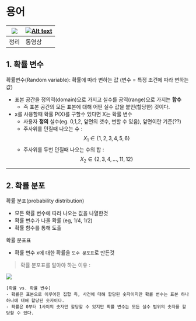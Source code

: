 # 용어


|![](https://i.imgur.com/pkyG0xQ.png)|[![Alt text](https://img.youtube.com/vi/JjX4EPhfUps/0.jpg)](https://www.youtube.com/watch?v=JjX4EPhfUps)|
|-|-|
|정리|동영상|

## 1. 확률 변수 

확률변수(Random variable): 확률에 따라 변하는 값 (변수 = 특정 조건에 따라 변하는 값)
- 표본 공간을 정의역(domain)으로 가지고 실수를 공역(range)으로 가지는 **함수**
    - 즉 표본 공간의 모든 표본에 대해 어떤 실수 값을 붙인(할당한) 것이다.
- x를 사용할때 확률 P(X)를 구할수 있다면 X는 확률 변수 
    - 사용자 **정의** 실수(eg. 0,1,2, 앞면의 갯수, 변할 수 있음), 앞면이란 기준(??)
    - 주사위를 던질때 나오는 수 : $$ X_1 \in \{1,2,3,4,5,6\} $$
    - 주사위를 두번 던질때 나오는 수의 합 : $$ X_2 \in \{2,3,4,...,11,12\} $$

---

## 2. 확률 분포 


확률 분포(probability distribution)
- 모든 확률 변수에 따라 나오는 값을 나열한것 
- 확률 변수가 나올 확률 (eg, 1/4, 1/2)
- 확률 함수를 통해 도출 

확률 분포표
- 확률 변수 x에 대한 확률을 `도수 분포표`로 만든것


> 확률 분포표를 알아야 하는 이유 : 

![](https://i.imgur.com/7qAV4Wh.png)





```
[확률 vs. 확률 변수]
- 확률은 표본으로 이루어진 집합 즉, 사건에 대해 할당된 숫자이지만 확률 변수는 표본 하나 하나에 대해 할당된 숫자이다.
- 확률은 0부터 1사이의 숫자만 할당할 수 있지만 확률 변수는 모든 실수 범위의 숫자를 할당할 수 있다.
```



